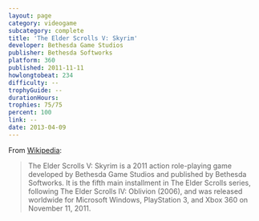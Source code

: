 ```yaml
---
layout: page
category: videogame
subcategory: complete
title: 'The Elder Scrolls V: Skyrim'
developer: Bethesda Game Studios
publisher: Bethesda Softworks
platform: 360
published: 2011-11-11
howlongtobeat: 234
difficulty: --
trophyGuide: --
durationHours:
trophies: 75/75
percent: 100
link: --
date: 2013-04-09
---
```


From [Wikipedia](https://en.wikipedia.org/wiki/The_Elder_Scrolls_V:_Skyrim):

> The Elder Scrolls V: Skyrim is a 2011 action role-playing game developed by Bethesda Game Studios and published by Bethesda Softworks. It is the fifth main installment in The Elder Scrolls series, following The Elder Scrolls IV: Oblivion (2006), and was released worldwide for Microsoft Windows, PlayStation 3, and Xbox 360 on November 11, 2011.
